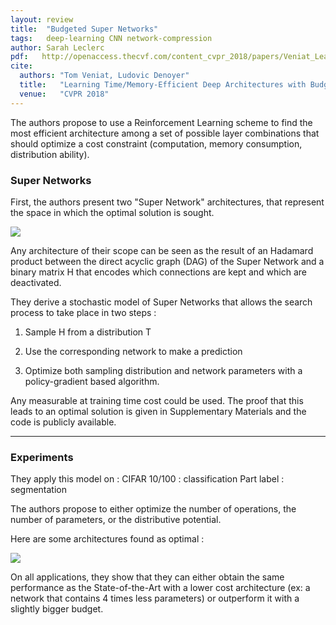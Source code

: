 ```yaml
---
layout: review
title:  "Budgeted Super Networks"
tags:   deep-learning CNN network-compression 
author: Sarah Leclerc
pdf:   http://openaccess.thecvf.com/content_cvpr_2018/papers/Veniat_Learning_TimeMemory-Efficient_Deep_CVPR_2018_paper.pdf
cite:
  authors: "Tom Veniat, Ludovic Denoyer"
  title:   "Learning Time/Memory-Efficient Deep Architectures with Budgeted Super Networks"
  venue:   "CVPR 2018"
---
```



The authors propose to use a Reinforcement Learning scheme to find the most efficient architecture among a set of possible layer combinations that should optimize a cost constraint (computation, memory consumption, distribution ability).

### Super Networks

First, the authors present two "Super Network" architectures, that represent the space in which the optimal solution is sought.

![](/deep-learning/images/budgeted-CNN/supernets.png)

Any architecture of their scope can be seen as the result of an Hadamard product between the direct acyclic graph (DAG) of the Super Network and a binary matrix H that encodes which connections are kept and which are deactivated.

They derive a stochastic model of Super Networks that allows the search process to take place in two steps :

1. Sample H from a distribution T


2. Use the corresponding network to make a prediction

3. Optimize both sampling distribution and network parameters with a policy-gradient based algorithm.

Any measurable at training time cost could be used. The proof that this leads to an optimal solution is given in Supplementary Materials and the code is publicly available.

---

### Experiments

They apply this model on :
CIFAR 10/100 : classification
Part label : segmentation

The authors propose to either optimize the number of operations, the number of parameters, or the distributive potential.

Here are some architectures found as optimal :

![](/deep-learning/images/budgeted-CNN/archi.png)

On all applications, they show that they can either obtain the same performance as the State-of-the-Art with a lower cost architecture (ex: a network that contains 4 times less parameters) or outperform it with a slightly bigger budget.